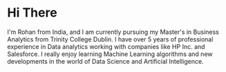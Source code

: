 # Hi There

I'm Rohan from India, and I am currently pursuing my Master's in Business Analytics from Trinity College Dublin. I have over 5 years of professional experience in Data analytics working with companies like HP Inc. and Salesforce. I really enjoy learning Machine Learning algorithms and new developments in the world of Data Science and Artificial Intelligence.
